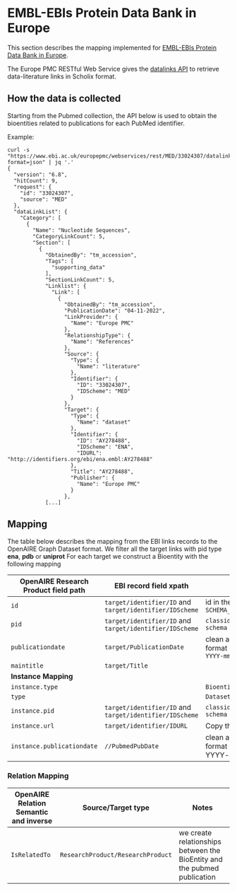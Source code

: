 # EMBL-EBIs Protein Data Bank in Europe

This section describes the mapping implemented for [EMBL-EBIs Protein Data Bank in Europe](https://www.ebi.ac.uk/).

The Europe PMC RESTful Web Service gives the [datalinks API](https://europepmc.org/RestfulWebService#!/Europe32PMC32Articles32RESTful32API) to retrieve data-literature links in Scholix format.

## How the data is collected

Starting from the Pubmed collection, the API below is used to obtain the bioentities related to publications for each PubMed identifier.

Example:

```commandline
curl -s "https://www.ebi.ac.uk/europepmc/webservices/rest/MED/33024307/datalinks?format=json" | jq '.'
{
  "version": "6.8",
  "hitCount": 9,
  "request": {
    "id": "33024307",
    "source": "MED"
  },
  "dataLinkList": {
    "Category": [
      {
        "Name": "Nucleotide Sequences",
        "CategoryLinkCount": 5,
        "Section": [
          {
            "ObtainedBy": "tm_accession",
            "Tags": [
              "supporting_data"
            ],
            "SectionLinkCount": 5,
            "Linklist": {
              "Link": [
                {
                  "ObtainedBy": "tm_accession",
                  "PublicationDate": "04-11-2022",
                  "LinkProvider": {
                    "Name": "Europe PMC"
                  },
                  "RelationshipType": {
                    "Name": "References"
                  },
                  "Source": {
                    "Type": {
                      "Name": "literature"
                    },
                    "Identifier": {
                      "ID": "33024307",
                      "IDScheme": "MED"
                    }
                  },
                  "Target": {
                    "Type": {
                      "Name": "dataset"
                    },
                    "Identifier": {
                      "ID": "AY278488",
                      "IDScheme": "ENA",
                      "IDURL": "http://identifiers.org/ebi/ena.embl:AY278488"
                    },
                    "Title": "AY278488",
                    "Publisher": {
                      "Name": "Europe PMC"
                    }
                  },
            [...]
```

## Mapping
The table below describes the mapping from the EBI links records to the OpenAIRE Graph Dataset format.
We filter all the target links with pid type **ena**, **pdb** or **uniprot**
For each target we construct a Bioentity with the following mapping


| OpenAIRE Research Product field path  | EBI record field xpath                                   | Notes                                                         |
|-----------------------------|----------------------------------------------------------|---------------------------------------------------------------|
| `id`                        | `target/identifier/ID` and  `target/identifier/IDScheme` | id in the form `SCHEMA_________::md5(pid)`                    |
| `pid`                       | `target/identifier/ID` and  `target/identifier/IDScheme` | `classid = classname = schema`                                |
| `publicationdate`           | `target/PublicationDate`                                 | clean and normalize the format of the date to be `YYYY-mm-dd` |
| `maintitle`                 | `target/Title`                                           |                                                               |
| **Instance Mapping**        |                                                          |                                                               |
| `instance.type`             |                                                          | `Bioentity`                                                   |
| `type`                      |                                                          | `Dataset`                                                     | 
| `instance.pid`              | `target/identifier/ID` and  `target/identifier/IDScheme` | `classid = classname = schema`                                |
| `instance.url`              | `target/identifier/IDURL`                                | Copy the value as it is                                       |
| `instance.publicationdate`  | `//PubmedPubDate`                                        | clean and normalize the format of the date to be YYYY-mm-dd   |


### Relation Mapping
| OpenAIRE Relation Semantic and inverse | Source/Target type  | Notes                                                                    |
|----------------------------------------|---------------------|--------------------------------------------------------------------------|
| `IsRelatedTo`                          | `ResearchProduct/ResearchProduct`     | we create relationships between the BioEntity and the pubmed publication |

